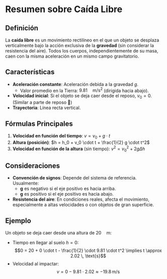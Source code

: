 # Resumen sobre Caída Libre

## Definición
La **caída libre** es un movimiento rectilíneo en el que un objeto se desplaza verticalmente bajo la acción exclusiva de la **gravedad** (sin considerar la resistencia del aire). Todos los cuerpos, independientemente de su masa, caen con la misma aceleración en un mismo campo gravitatorio.

## Características
- **Aceleración constante**: Aceleración debida a la gravedad $g$.
  - Valor promedio en la Tierra: $9.81 \quad \text{m/s}^2$ (dirigida hacia abajo).
- **Velocidad inicial**: Si el objeto se deja caer desde el reposo, $v_0 = 0$. (Similar a parte de reposo 🤣)
- **Trayectoria**: Línea recta vertical.

## Fórmulas Principales
1. **Velocidad en función del tiempo**:
   $v = v_0 + g \cdot t$
2. **Altura (posición)**:
   $h = h_0 + v_0 \cdot t + \frac{1}{2} g \cdot t^2$
3. **Velocidad en función de la altura** (sin tiempo):
   $v^2 = v_0^2 + 2g \Delta h$

## Consideraciones
- **Convención de signos**: Depende del sistema de referencia. Usualmente:
  - **g** es negativo si el eje positivo es hacia arriba.
  - **g** es positivo si el eje positivo es hacia abajo.
- **Resistencia del aire**: En condiciones reales, afecta el movimiento, especialmente a altas velocidades o con objetos de gran superficie.

## Ejemplo
Un objeto se deja caer desde una altura de $20 \quad \text{m}$:
- Tiempo en llegar al suelo $h = 0$:
  $$0 = 20 + 0 \cdot t - \frac{1}{2} \cdot 9.81 \cdot t^2 \implies t \approx 2.02 \, \text{s}$$
- Velocidad al impactar:
  $$v = 0 - 9.81 \cdot 2.02 \approx -19.8 \, \text{m/s}$$
